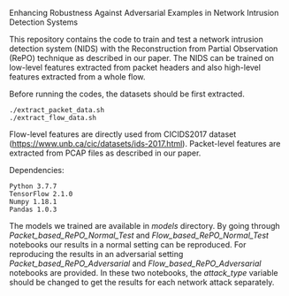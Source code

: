 Enhancing Robustness Against Adversarial Examples in Network Intrusion Detection Systems

This repository contains the code to train and test a network intrusion detection system (NIDS) with the Reconstruction from Partial Observation (RePO) technique as described in our paper. The NIDS can be trained on low-level features extracted from packet headers and also high-level features extracted from a whole flow.

Before running the codes, the datasets should be first extracted.
```
./extract_packet_data.sh
./extract_flow_data.sh
```

Flow-level features are directly used from CICIDS2017 dataset (https://www.unb.ca/cic/datasets/ids-2017.html). Packet-level features are extracted from PCAP files as described in our paper.

Dependencies:
```
Python 3.7.7
TensorFlow 2.1.0
Numpy 1.18.1
Pandas 1.0.3
```

The models we trained are available in *models* directory. By going through *Packet_based_RePO_Normal_Test* and *Flow_based_RePO_Normal_Test* notebooks our results in a normal setting can be reproduced. For reproducing the results in an adversarial setting *Packet_based_RePO_Adversarial* and *Flow_based_RePO_Adversarial* notebooks are provided. In these two notebooks, the *attack_type* variable should be changed to get the results for each network attack separately.
